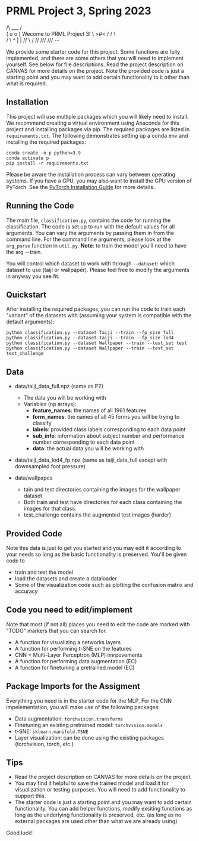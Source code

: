 # PRML Project 3, Spring 2023

  /\ ___ /\
 (  o   o  ) Wecome to PRML Project 3!
  \  >#<  /
  /       \  
 /         \       ^
|           |     //
 \         /    //
  ///  ///   --

We provide some starter code for this project. Some functions are fully implemented, and there are some others that you will need to implement yourself. See below for file descriptions. Read the project description on CANVAS for more details on the project. Note the provided code is just a starting point and you may want to add certain functionality to it other than what is required.

## Installation
This project will use multiple packages which you will likely need to install. We recommend creating a virtual environment using Anaconda for this project and installing packages via pip. The required packages are listed in `requirements.txt`. The following demonstrates setting up a conda env and installing the required packages:

```
conda create -n p python=3.9
conda activate p
pip install -r requirements.txt
```

Please be aware the installation process can vary between operating systems. If you have a GPU, you may also want to install the GPU version of PyTorch. See the [PyTorch Installation Guide](https://pytorch.org/get-started/locally/) for more details.

## Running the Code
The main file, `classification.py`, contains the code for running the classification. The code is set up to run with the default values for all arguments. You can vary the arguments by passing them in from the command line. For the command line arguments, please look at the `arg_parse` function in `util.py`. **Note**: to train the model you'll need to have the arg --train.

You will control which dataset to work with through `--dataset`: which dataset to use (taiji or wallpaper). Please feel free to modify the arguments in anyway you see fit.

## Quickstart 
After installing the required packages, you can run the code to train each "variant" of the datasets with (assuming your system is compatible with the default arguments):
```
python classification.py --dataset Taiji --train --fp_size full
python classification.py --dataset Taiji --train --fp_size lod4
python classification.py --dataset Wallpaper --train --test_set test
python classification.py --dataset Wallpaper --train --test_set test_challenge
```


## Data
- data/taiji_data_full.npz (same as P2)
  - The data you will be working with
  - Variables (np arrays):
    - **feature_names**: the names of all 1961 features
    - **form_names**: the names of all 45 forms you will be trying to classify
    - **labels**: provided class labels corresponding to each data point
    - **sub_info**: information about subject number and performance number corresponding to each data point
    - **data**: the actual data you will be working with
- data/taiji_data_lod4_fp.npz (same as taiji_data_full except with downsampled foot pressure)

- data/wallpapes
    - tain and test directories containing the images for the wallpaper dataset
    - Both train and test have directories for each class containing the images for that class.
    - test_challenge contains the augmented test images (harder)

## Provided Code
Note this data is just to get you started and you may edit it according to your needs so long as the basic functionality is preserved. You'll be given code to
- train and test the model
- load the datasets and create a dataloader
- Some of the visualization code such as plotting the confusion matrix and accuracy

## Code you need to edit/implement
Note that most (if not all) places you need to edit the code are marked with "TODO" markers that you can search for.
- A function for visualizing a networks layers
- A function for performing t-SNE on the features
- CNN + Multi-Layer Perceptron (MLP) imrpovements
- A function for performing data augmentation (EC)
- A function for finetuning a pretrained model (EC)

## Package Imports for the Assigment
Everything you need is in the starter code for the MLP.
For the CNN impelementation, you will make use of the following packages:
- Data augmentation: `torchvision.transforms`
- Finetuning an existing pretrained model: `torchvision.models`
- t-SNE: `sklearn.manifold.TSNE`
- Layer visualization: can be done using the existing packages (torchvision, torch, etc.)


## Tips
- Read the project description on CANVAS for more details on the project.
- You may find it helpful to save the trained model and load it for visualization or testing purposes. You will need to add functionality to support this.
- The starter code is just a starting point and you may want to add certain functionality. You can add helper functions, modify exsiting functions as long as the underlying functionality is preserved, etc. (as long as no external packages are used other than what we are already using)

Good luck!
